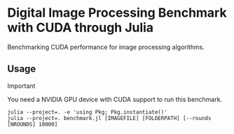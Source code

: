 # Digital Image Processing Benchmark with CUDA through Julia

Benchmarking CUDA performance for image processing algorithms.

## Usage

> [!IMPORTANT]
> You need a NVIDIA GPU device with CUDA support to run this benchmark.

```shell
julia --project=. -e 'using Pkg; Pkg.instantiate()'
julia --project=. benchmark.jl [IMAGEFILE] [FOLDERPATH] [--rounds [NROUNDS] 10000]
```
